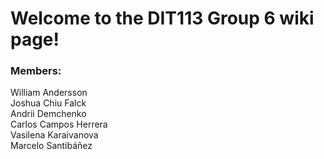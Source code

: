 # Welcome to the DIT113 Group 6 wiki page!

### Members:
William Andersson<br>
Joshua Chiu Falck<br>
Andrii Demchenko<br>
Carlos Campos Herrera<br>
Vasilena Karaivanova<br>
Marcelo Santibáñez